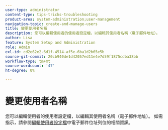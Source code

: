 ```yaml
---
user-type: administrator
content-type: tips-tricks-troubleshooting
product-area: system-administration;user-management
navigation-topic: create-and-manage-users
title: 變更使用者名稱
description: 您可以編輯使用者的使用者設定檔，以編輯其使用者名稱（電子郵件地址）。
author: Lisa
feature: System Setup and Administration
role: Admin
exl-id: cd2e62e2-6d1f-4514-af5e-6ba1d2b65e5b
source-git-commit: 20cb940de1d42057ed11e4e7d59f1875cdba38bb
workflow-type: tm+mt
source-wordcount: '47'
ht-degree: 0%

---
```


# 變更使用者名稱

您可以編輯使用者的使用者設定檔，以編輯其使用者名稱（電子郵件地址）。 如需指示，請參閱[編輯使用者設定檔](../../../administration-and-setup/add-users/create-and-manage-users/edit-a-users-profile.md)中電子郵件位址列位的相關資訊。
